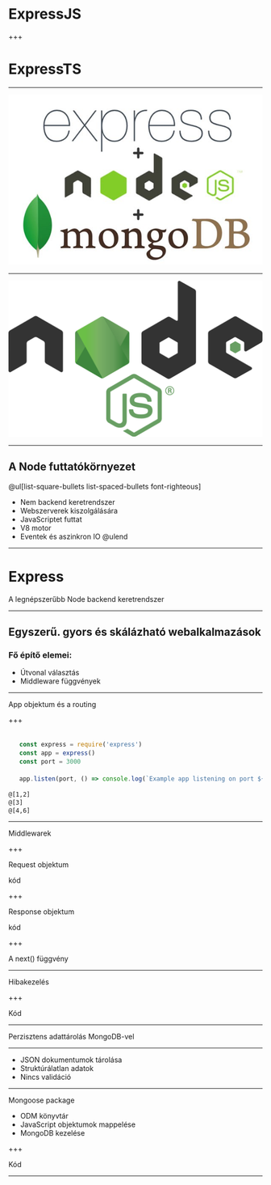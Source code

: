 
# Express**JS**

+++

# Express**TS**

---

![express](assets/images/express-mongo.jpg)

---

![node](assets/images/nodejs.svg)

---


## A Node futtatókörnyezet

@ul[list-square-bullets list-spaced-bullets font-righteous]
* Nem backend keretrendszer
* Webszerverek kiszolgálására
* JavaScriptet futtat
* V8 motor
* Eventek és aszinkron IO
@ulend
--- 

# Express
A legnépszerűbb Node backend keretrendszer

---

## Egyszerű. gyors és skálázható webalkalmazások

### Fő építő elemei:
 - Útvonal választás
 - Middleware függvények

--- 

  App objektum és a routing

+++

 ```js
    
    const express = require('express')
    const app = express()
    const port = 3000

    app.listen(port, () => console.log(`Example app listening on port ${port}!`))

 ```

    @[1,2]
    @[3]
    @[4,6]

---

Middlewarek

+++

Request objektum

kód

+++

Response objektum

kód

+++

A next() függvény

---

Hibakezelés

+++

Kód

---

Perzisztens adattárolás MongoDB-vel

---

- JSON dokumentumok tárolása
- Struktúrálatlan adatok
- Nincs validáció

---

Mongoose package

- ODM könyvtár
- JavaScript objektumok mappelése
- MongoDB kezelése

+++

Kód

---


